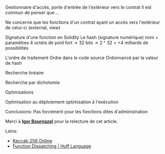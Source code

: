 Gestionnaire d'accès, porte d'entrée de l'extérieur vers le contrat
Il est commun de penser que ...

Ne concerne que les fonctions d'un contrat ayant un accès vers l'extérieur de celui-ci (external, view)

Signature d'une fonction en Solidity
Le hash (signature numérique)
nom + paramètres
4 octets de poid fort -> 32 bits -> 2 ^ 32 =  +4 milliards de possibilités

L'ordre de traitement
Ordre dans le code source
Ordonnancé par la valeur de hash

Recherche linéaire

Recherche par dichotomie

Optimisations

Optimisation au déploiement
optimisation à l'exécution

Conclusions:
Pas forcément pour les fonctions dites d'administration


Merci à [**Igor Bournazel**](https://github.com/ibourn) pour la relecture de cet article.

Liens:
- [Keccak-256 Online](http://emn178.github.io/online-tools/keccak_256.html)
- [Function Dispatching | Huff Language](https://docs.huff.sh/tutorial/function-dispatching/#linear-dispatching)
